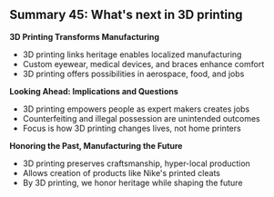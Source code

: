 ## Summary 45: What's next in 3D printing

**3D Printing Transforms Manufacturing**

- 3D printing links heritage enables localized manufacturing
- Custom eyewear, medical devices, and braces enhance comfort
- 3D printing offers possibilities in aerospace, food, and jobs

**Looking Ahead: Implications and Questions**

- 3D printing empowers people as expert makers creates jobs
- Counterfeiting and illegal possession are unintended outcomes
- Focus is how 3D printing changes lives, not home printers

**Honoring the Past, Manufacturing the Future**

- 3D printing preserves craftsmanship, hyper-local production
- Allows creation of products like Nike's printed cleats
- By 3D printing, we honor heritage while shaping the future